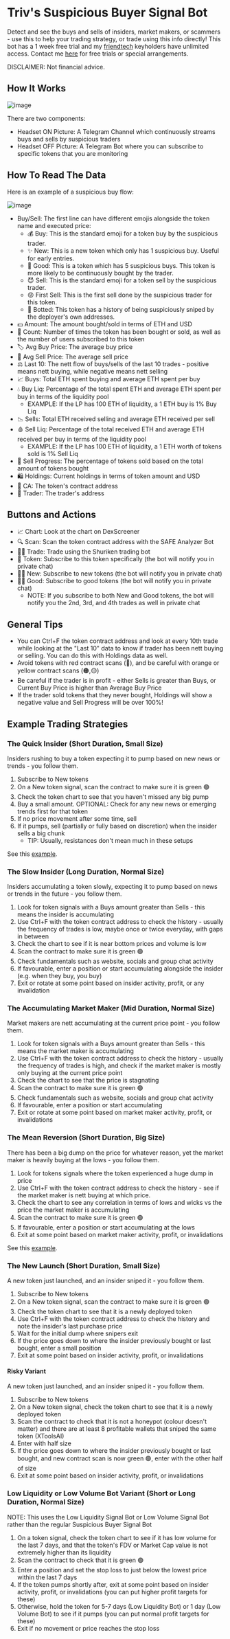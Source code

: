 # Triv's Suspicious Buyer Signal Bot
Detect and see the buys and sells of insiders, market makers, or scammers - use this to help your trading strategy, or trade using this info directly! This bot has a 1 week free trial and my [friendtech](https://www.friend.tech/0x0592eb9664666aa8463fda75de5592101952a7c3) keyholders have unlimited access. Contact me [here](https://t.me/cryptotriv) for free trials or special arrangements.

DISCLAIMER: Not financial advice.

## How It Works

![image](https://github.com/cryptotriv/bot-docs/assets/101616032/b9f9076f-3c7f-40ea-8b91-d6db476c0db4)

There are two components:
  - Headset ON Picture: A Telegram Channel which continuously streams buys and sells by suspicious traders
  - Headset OFF Picture: A Telegram Bot where you can subscribe to specific tokens that you are monitoring

## How To Read The Data
Here is an example of a suspicious buy flow:

![image](https://github.com/cryptotriv/bot-docs/assets/101616032/4df1c463-6a8e-4a44-99f0-4600a00dfcb3)

- Buy/Sell: The first line can have different emojis alongside the token name and executed price:
  - 💰 Buy: This is the standard emoji for a token buy by the suspicious trader.
  - ✨ New: This is a new token which only has 1 suspicious buy. Useful for early entries.
  - 🌟 Good: This is a token which has 5 suspicious buys. This token is more likely to be continuously bought by the trader.
  - 😈 Sell: This is the standard emoji for a token sell by the suspicious trader.
  - 😡 First Sell: This is the first sell done by the suspicious trader for this token.
  - 🤖 Botted: This token has a history of being suspiciously sniped by the deployer's own addresses.
- 💵 Amount: The amount bought/sold in terms of ETH and USD
- 🧮 Count: Number of times the token has been bought or sold, as well as the number of users subscribed to this token
- 🏷️ Avg Buy Price: The average buy price
- 🔖 Avg Sell Price: The average sell price
- ⚖️ Last 10: The nett flow of buys/sells of the last 10 trades - positive means nett buying, while negative means nett selling
- 📈 Buys: Total ETH spent buying and average ETH spent per buy
- 💧 Buy Liq: Percentage of the total spent ETH and average ETH spent per buy in terms of the liquidity pool
  - EXAMPLE: If the LP has 100 ETH of liquidity, a 1 ETH buy is 1% Buy Liq
- 📉 Sells: Total ETH received selling and average ETH received per sell
- 🩸 Sell Liq: Percentage of the total received ETH and average ETH received per buy in terms of the liquidity pool
  - EXAMPLE: If the LP has 100 ETH of liquidity, a 1 ETH worth of tokens sold is 1% Sell Liq
- 💱 Sell Progress: The percentage of tokens sold based on the total amount of tokens bought
- 🛍️ Holdings: Current holdings in terms of token amount and USD
- 📝 CA: The token's contract address
- 👤 Trader: The trader's address 

## Buttons and Actions

- 📈 Chart: Look at the chart on DexScreener
- 🔍 Scan: Scan the token contract address with the SAFE Analyzer Bot
- 🐱‍👤 Trade: Trade using the Shuriken trading bot
- 🔔 Token: Subscribe to this token specifically (the bot will notify you in private chat)
- 🔔✨ New: Subscribe to new tokens (the bot will notify you in private chat)
- 🔔🌟 Good: Subscribe to good tokens (the bot will notify you in private chat)
  - NOTE: If you subscribe to both New and Good tokens, the bot will notify you the 2nd, 3rd, and 4th trades as well in private chat 

## General Tips
- You can Ctrl+F the token contract address and look at every 10th trade while looking at the "Last 10" data to know if trader has been nett buying or selling. You can do this with Holdings data as well.
- Avoid tokens with red contract scans (🔴), and be careful with orange or yellow contract scans (🟠,🟡)
- Be careful if the trader is in profit - either Sells is greater than Buys, or Current Buy Price is higher than Average Buy Price
- If the trader sold tokens that they never bought, Holdings will show a negative value and Sell Progress will be over 100%!

## Example Trading Strategies
### The Quick Insider (Short Duration, Small Size)
Insiders rushing to buy a token expecting it to pump based on new news or trends - you follow them.

1. Subscribe to New tokens
2. On a New token signal, scan the contract to make sure it is green 🟢
3. Check the token chart to see that you haven't missed any big pump
4. Buy a small amount. OPTIONAL: Check for any new news or emerging trends first for that token
5. If no price movement after some time, sell
6. If it pumps, sell (partially or fully based on discretion) when the insider sells a big chunk
    - TIP: Usually, resistances don't mean much in these setups

See this [example](https://twitter.com/twitter/status/1781591568069394495).
  
### The Slow Insider (Long Duration, Normal Size)
Insiders accumulating a token slowly, expecting it to pump based on news or trends in the future - you follow them.

1. Look for token signals with a Buys amount greater than Sells - this means the insider is accumulating
2. Use Ctrl+F with the token contract address to check the history - usually the frequency of trades is low, maybe once or twice everyday, with gaps in between
3. Check the chart to see if it is near bottom prices and volume is low
4. Scan the contract to make sure it is green 🟢
5. Check fundamentals such as website, socials and group chat activity
6. If favourable, enter a position or start accumulating alongside the insider (e.g. when they buy, you buy)
7. Exit or rotate at some point based on insider activity, profit, or any invalidation

### The Accumulating Market Maker (Mid Duration, Normal Size)
Market makers are nett accumulating at the current price point - you follow them.

1. Look for token signals with a Buys amount greater than Sells - this means the market maker is accumulating
2. Use Ctrl+F with the token contract address to check the history - usually the frequency of trades is high, and check if the market maker is mostly only buying at the current price point
3. Check the chart to see that the price is stagnating
4. Scan the contract to make sure it is green 🟢
5. Check fundamentals such as website, socials and group chat activity
6. If favourable, enter a position or start accumulating
7. Exit or rotate at some point based on market maker activity, profit, or invalidations

### The Mean Reversion (Short Duration, Big Size)
There has been a big dump on the price for whatever reason, yet the market maker is heavily buying at the lows - you follow them.

1. Look for tokens signals where the token experienced a huge dump in price 
2. Use Ctrl+F with the token contract address to check the history - see if the market maker is nett buying at which price.
3. Check the chart to see any correlation in terms of lows and wicks vs the price the market maker is accumulating
4. Scan the contract to make sure it is green 🟢
5. If favourable, enter a position or start accumulating at the lows
6. Exit at some point based on market maker activity, profit, or invalidations

See this [example](https://twitter.com/cryptotriv/status/1781698400167272664).

### The New Launch (Short Duration, Small Size)
A new token just launched, and an insider sniped it - you follow them.

1. Subscribe to New tokens
2. On a New token signal, scan the contract to make sure it is green 🟢
3. Check the token chart to see that it is a newly deployed token
4. Use Ctrl+F with the token contract address to check the history and note the insider's last purchase price
5. Wait for the initial dump where snipers exit
6. If the price goes down to where the insider previously bought or last bought, enter a small position
7. Exit at some point based on insider activity, profit, or invalidations

#### Risky Variant 
A new token just launched, and an insider sniped it - you follow them.

1. Subscribe to New tokens
2. On a New token signal, check the token chart to see that it is a newly deployed token
3. Scan the contract to check that it is not a honeypot (colour doesn't matter) and there are at least 8 profitable wallets that sniped the same token (XToolsAI)
4. Enter with half size
5. If the price goes down to where the insider previously bought or last bought, and new contract scan is now green 🟢, enter with the other half of size
6. Exit at some point based on insider activity, profit, or invalidations

### Low Liquidity or Low Volume Bot Variant (Short or Long Duration, Normal Size)
NOTE: This uses the Low Liquidity Signal Bot or Low Volume Signal Bot rather than the regular Suspicious Buyer Signal Bot

1. On a token signal, check the token chart to see if it has low volume for the last 7 days, and that the token's FDV or Market Cap value is not extremely higher than its liquidity
2. Scan the contract to check that it is green 🟢
3. Enter a position and set the stop loss to just below the lowest price within the last 7 days
4. If the token pumps shortly after, exit at some point based on insider activity, profit, or invalidations (you can put higher profit targets for these)
5. Otherwise, hold the token for 5-7 days (Low Liquidity Bot) or 1 day (Low Volume Bot) to see if it pumps (you can put normal profit targets for these)
6. Exit if no movement or price reaches the stop loss







